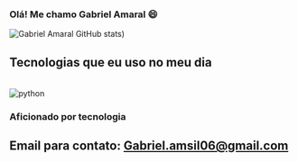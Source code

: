 ### Olá! Me chamo Gabriel Amaral 😄

![Gabriel Amaral GitHub stats](https://github-readme-stats.vercel.app/api?username=GabrielAmsil&show_icons=true&theme=dracula))

## Tecnologias que eu uso no meu dia

<div style="display: inline_block"><br/>
   <img align="center" alt="python" src="https://img.shields.io/badge/Python-14354C?style=for-the-badge&logo=python&logoColor=white"/>
  
### Aficionado por tecnologia

   ## Email para contato: Gabriel.amsil06@gmail.com
